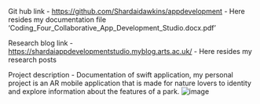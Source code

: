 Git hub link -  https://github.com/Shardaidawkins/appdevelopment - Here resides my documentation file ‘Coding_Four_Collaborative_App_Development_Studio.docx.pdf’

Research blog link - https://shardaiappdevelopmentstudio.myblog.arts.ac.uk/ - Here resides my research posts
 
Project description - Documentation of swift application, my personal project is an AR mobile application that is made for nature lovers to identity and explore information about the features of a park.
![image](https://user-images.githubusercontent.com/33243390/131532113-f1609a3c-40cc-46a8-9ebd-6e0e3e5e1059.png)


